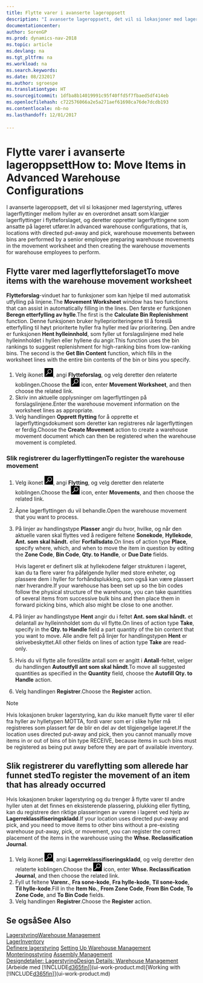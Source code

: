 ```yaml
---
title: Flytte varer i avanserte lageroppsett
description: "I avanserte lageroppsett, det vil si lokasjoner med lagerstyring, utføres lagerflyttinger mellom hyller av en overordnet ansatt som klargjør lagerflyttinger i flytteforslaget, og deretter oppretter lagerflyttingene som ansatte på lageret utfører."
documentationcenter: 
author: SorenGP
ms.prod: dynamics-nav-2018
ms.topic: article
ms.devlang: na
ms.tgt_pltfrm: na
ms.workload: na
ms.search.keywords: 
ms.date: 08/232017
ms.author: sgroespe
ms.translationtype: HT
ms.sourcegitcommit: 1dfba8b14019991c95f40ffd5f7fbaed5df414eb
ms.openlocfilehash: c722576066a2e5a271aef61698ca76de7dcdb193
ms.contentlocale: nb-no
ms.lasthandoff: 12/01/2017

---
```

# <a name="how-to-move-items-in-advanced-warehouse-configurations"></a><span data-ttu-id="4849b-103">Flytte varer i avanserte lageroppsett</span><span class="sxs-lookup"><span data-stu-id="4849b-103">How to: Move Items in Advanced Warehouse Configurations</span></span>
<span data-ttu-id="4849b-104">I avanserte lageroppsett, det vil si lokasjoner med lagerstyring, utføres lagerflyttinger mellom hyller av en overordnet ansatt som klargjør lagerflyttinger i flytteforslaget, og deretter oppretter lagerflyttingene som ansatte på lageret utfører.</span><span class="sxs-lookup"><span data-stu-id="4849b-104">In advanced warehouse configurations, that is, locations with directed put-away and pick, warehouse movements between bins are performed by a senior employee preparing warehouse movements in the movement worksheet and then creating the warehouse movements for warehouse employees to perform.</span></span>  

## <a name="to-move-items-with-the-warehouse-movement-worksheet"></a><span data-ttu-id="4849b-105">Flytte varer med lagerflytteforslaget</span><span class="sxs-lookup"><span data-stu-id="4849b-105">To move items with the warehouse movement worksheet</span></span>
<span data-ttu-id="4849b-106">**Flytteforslag**-vinduet har to funksjoner som kan hjelpe til med automatisk utfylling på linjene.</span><span class="sxs-lookup"><span data-stu-id="4849b-106">The **Movement Worksheet** window has two functions that can assist in automatically filling in the lines.</span></span> <span data-ttu-id="4849b-107">Den første er funksjonen **Beregn etterfylling av hylle**.</span><span class="sxs-lookup"><span data-stu-id="4849b-107">The first is the **Calculate Bin Replenishment** function.</span></span> <span data-ttu-id="4849b-108">Denne funksjonen bruker hylleprioriteringene til å foreslå etterfylling til høyt prioriterte hyller fra hyller med lav prioritering. Den andre er funksjonen **Hent hylleinnhold**, som fyller ut forslagslinjene med hele hylleinnholdet i hyllen eller hyllene du angir.</span><span class="sxs-lookup"><span data-stu-id="4849b-108">This function uses the bin rankings to suggest replenishment for high-ranking bins from low-ranking bins. The second is the **Get Bin Content** function, which fills in the worksheet lines with the entire bin contents of the bin or bins you specify.</span></span>

1.  <span data-ttu-id="4849b-109">Velg ikonet ![Søk etter side eller rapport](media/ui-search/search_small.png "Søk etter side eller rapport"), angi **Flytteforslag**, og velg deretter den relaterte koblingen.</span><span class="sxs-lookup"><span data-stu-id="4849b-109">Choose the ![Search for Page or Report](media/ui-search/search_small.png "Search for Page or Report icon") icon, enter **Movement Worksheet**, and then choose the related link.</span></span>  
2.  <span data-ttu-id="4849b-110">Skriv inn aktuelle opplysninger om lagerflyttingen på forslagslinjene.</span><span class="sxs-lookup"><span data-stu-id="4849b-110">Enter the warehouse movement information on the worksheet lines as appropriate.</span></span>  
3. <span data-ttu-id="4849b-111">Velg handlingen **Opprett flytting** for å opprette et lagerflyttingsdokument som deretter kan registreres når lagerflyttingen er ferdig.</span><span class="sxs-lookup"><span data-stu-id="4849b-111">Choose the **Create Movement** action to create a warehouse movement document which can then be registered when the warehouse movement is completed.</span></span>  

### <a name="to-register-the-warehouse-movement"></a><span data-ttu-id="4849b-112">Slik registrerer du lagerflyttingen</span><span class="sxs-lookup"><span data-stu-id="4849b-112">To register the warehouse movement</span></span>  
1.  <span data-ttu-id="4849b-113">Velg ikonet ![Søk etter side eller rapport](media/ui-search/search_small.png "Søk etter side eller rapport"), angi **Flytting**, og velg deretter den relaterte koblingen.</span><span class="sxs-lookup"><span data-stu-id="4849b-113">Choose the ![Search for Page or Report](media/ui-search/search_small.png "Search for Page or Report icon") icon, enter **Movements**, and then choose the related link.</span></span>  
2.  <span data-ttu-id="4849b-114">Åpne lagerflyttingen du vil behandle.</span><span class="sxs-lookup"><span data-stu-id="4849b-114">Open the warehouse movement that you want to process.</span></span>  
3.  <span data-ttu-id="4849b-115">På linjer av handlingstype **Plasser** angir du hvor, hvilke, og når den aktuelle varen skal flyttes ved å redigere feltene **Sonekode**, **Hyllekode**, **Ant. som skal håndt.** eller **Forfallsdato**.</span><span class="sxs-lookup"><span data-stu-id="4849b-115">On lines of action type **Place**, specify where, which, and when to move the item in question by editing the **Zone Code**, **Bin Code**, **Qty. to Handle**, or **Due Date** fields.</span></span>  

    <span data-ttu-id="4849b-116">Hvis lageret er definert slik at hyllekodene følger strukturen i lageret, kan du ta flere varer fra påfølgende hyller med store enheter, og plassere dem i hyller for forhåndsplukking, som også kan være plassert nær hverandre.</span><span class="sxs-lookup"><span data-stu-id="4849b-116">If your warehouse has been set up so the bin codes follow the physical structure of the warehouse, you can take quantities of several items from successive bulk bins and then place them in forward picking bins, which also might be close to one another.</span></span>  
4.  <span data-ttu-id="4849b-117">På linjer av handlingstype **Hent** angir du i feltet **Ant. som skal håndt.** et delantall av hylleinnholdet som du vil flytte.</span><span class="sxs-lookup"><span data-stu-id="4849b-117">On lines of action type **Take**, specify in the **Qty. to Handle** field a part quantity of the bin content that you want to move.</span></span> <span data-ttu-id="4849b-118">Alle andre felt på linjer for handlingstypen **Hent** er skrivebeskyttet.</span><span class="sxs-lookup"><span data-stu-id="4849b-118">All other fields on lines of action type **Take** are read-only.</span></span>  
5.  <span data-ttu-id="4849b-119">Hvis du vil flytte alle foreslåtte antall som er angitt i **Antall**-feltet, velger du handlingen **Autoutfyll ant som skal håndt**.</span><span class="sxs-lookup"><span data-stu-id="4849b-119">To move all suggested quantities as specified in the **Quantity** field, choose the **Autofill Qty. to Handle** action.</span></span>  
6. <span data-ttu-id="4849b-120">Velg handlingen **Registrer**.</span><span class="sxs-lookup"><span data-stu-id="4849b-120">Choose the **Register** action.</span></span>  

> [!NOTE]  
>  <span data-ttu-id="4849b-121">Hvis lokasjonen bruker lagerstyring, kan du ikke manuelt flytte varer til eller fra hyller av hylletypen MOTTA, fordi varer som er i slike hyller må registreres som plassert før de blir en del av det tilgjengelige lageret.</span><span class="sxs-lookup"><span data-stu-id="4849b-121">If the location uses directed put-away and pick, then you cannot manually move items in or out of bins of bin type RECEIVE, because items in such bins must be registered as being put away before they are part of available inventory.</span></span>

## <a name="to-register-the-movement-of-an-item-that-has-already-occurred"></a><span data-ttu-id="4849b-122">Slik registrerer du vareflytting som allerede har funnet sted</span><span class="sxs-lookup"><span data-stu-id="4849b-122">To register the movement of an item that has already occurred</span></span>  
<span data-ttu-id="4849b-123">Hvis lokasjonen bruker lagerstyring og du trenger å flytte varer til andre hyller uten at det finnes en eksisterende plassering, plukking eller flytting, kan du registrere den riktige plasseringen av varene i lageret ved hjelp av **Lagerreklassifiseringskladd**.</span><span class="sxs-lookup"><span data-stu-id="4849b-123">If your location uses directed put-away and pick, and you need to move items to other bins without a pre-existing warehouse put-away, pick, or movement, you can register the correct placement of the items in the warehouse using the **Whse. Reclassification Journal**.</span></span>

1.  <span data-ttu-id="4849b-124">Velg ikonet ![Søk etter side eller rapport](media/ui-search/search_small.png "Søk etter side eller rapport"), angi **Lagerreklassifiseringskladd**, og velg deretter den relaterte koblingen.</span><span class="sxs-lookup"><span data-stu-id="4849b-124">Choose the ![Search for Page or Report](media/ui-search/search_small.png "Search for Page or Report icon") icon, enter **Whse. Reclassification Journal**, and then choose the related link.</span></span>  
2.  <span data-ttu-id="4849b-125">Fyll ut feltene **Varenr.**, **Fra sone-kode**, **Fra hylle-kode**, **Til sone-kode**, **Til hylle-kode**.</span><span class="sxs-lookup"><span data-stu-id="4849b-125">Fill in the **Item No.**, **From Zone Code**, **From Bin Code**, **To Zone Code**, and **To Bin Code** fields.</span></span>  
3.  <span data-ttu-id="4849b-126">Velg handlingen **Registrer**.</span><span class="sxs-lookup"><span data-stu-id="4849b-126">Choose the **Register** action.</span></span>  

## <a name="see-also"></a><span data-ttu-id="4849b-127">Se også</span><span class="sxs-lookup"><span data-stu-id="4849b-127">See Also</span></span>  
[<span data-ttu-id="4849b-128">Lagerstyring</span><span class="sxs-lookup"><span data-stu-id="4849b-128">Warehouse Management</span></span>](warehouse-manage-warehouse.md)  
[<span data-ttu-id="4849b-129">Lager</span><span class="sxs-lookup"><span data-stu-id="4849b-129">Inventory</span></span>](inventory-manage-inventory.md)  
<span data-ttu-id="4849b-130">[Definere lagerstyring](warehouse-setup-warehouse.md)   </span><span class="sxs-lookup"><span data-stu-id="4849b-130">[Setting Up Warehouse Management](warehouse-setup-warehouse.md)   </span></span>  
<span data-ttu-id="4849b-131">[Monteringsstyring](assembly-assemble-items.md)  </span><span class="sxs-lookup"><span data-stu-id="4849b-131">[Assembly Management](assembly-assemble-items.md)  </span></span>  
[<span data-ttu-id="4849b-132">Designdetaljer: Lagerstyring</span><span class="sxs-lookup"><span data-stu-id="4849b-132">Design Details: Warehouse Management</span></span>](design-details-warehouse-management.md)  
<span data-ttu-id="4849b-133">[Arbeide med [!INCLUDE[d365fin](includes/d365fin_md.md)]](ui-work-product.md)</span><span class="sxs-lookup"><span data-stu-id="4849b-133">[Working with [!INCLUDE[d365fin](includes/d365fin_md.md)]](ui-work-product.md)</span></span>

